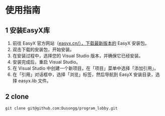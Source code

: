# 使用指南

## 1 安装EasyX库

1. 前往 EasyX 官方网站（[easyx.cn/），下载最新版本的](https://link.juejin.cn/?target=https%3A%2F%2Feasyx.cn%2F%EF%BC%89%EF%BC%8C%E4%B8%8B%E8%BD%BD%E6%9C%80%E6%96%B0%E7%89%88%E6%9C%AC%E7%9A%84) EasyX 安装包。
2. 双击下载的安装包，开始安装。
3. 在安装过程中，选择您的 Visual Studio 版本，并确保它已经安装。
4. 安装完成后，重启 Visual Studio。
5. 在 Visual Studio 中创建一个新项目，在「项目」菜单中选择「添加引用」。
6. 在「引用」对话框中，选择「浏览」标签，然后导航到 EasyX 安装目录，选择 easyx.lib 文件。

## 2 clone

```shell
git clone git@github.com:Dusongg/program_lobby.git
```

